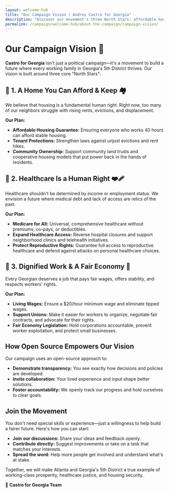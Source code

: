 ```yaml
---
layout: welcome-hub
title: "Our Campaign Vision | Andres Castro for Georgia"
description: "Discover our movement's three North Stars: affordable housing for all, healthcare as a human right, and dignified work in a fair economy. Join us in building working-class prosperity."
permalink: /campaign/welcome-hub/about-the-campaign/campaign-vision/
---
```


# Our Campaign Vision 🌟

**Castro for Georgia** isn't just a political campaign—it's a movement to build a future where every working family in Georgia's 5th District thrives. Our vision is built around three core "North Stars":

## 🌟 1. A Home You Can Afford & Keep 🏘️

We believe that housing is a fundamental human right. Right now, too many of our neighbors struggle with rising rents, evictions, and displacement.

**Our Plan:**

* **Affordable Housing Guarantee:** Ensuring everyone who works 40 hours can afford stable housing.
* **Tenant Protections:** Strengthen laws against unjust evictions and rent hikes.
* **Community Ownership:** Support community land trusts and cooperative housing models that put power back in the hands of residents.

## 🌟 2. Healthcare Is a Human Right ❤️‍🩹

Healthcare shouldn't be determined by income or employment status. We envision a future where medical debt and lack of access are relics of the past.

**Our Plan:**

* **Medicare for All:** Universal, comprehensive healthcare without premiums, co-pays, or deductibles.
* **Expand Healthcare Access:** Reverse hospital closures and support neighborhood clinics and telehealth initiatives.
* **Protect Reproductive Rights:** Guarantee full access to reproductive healthcare and defend against attacks on personal healthcare choices.

## 🌟 3. Dignified Work & A Fair Economy 💪

Every Georgian deserves a job that pays fair wages, offers stability, and respects workers' rights.

**Our Plan:**

* **Living Wages:** Ensure a \$20/hour minimum wage and eliminate tipped wages.
* **Support Unions:** Make it easier for workers to organize, negotiate fair contracts, and advocate for their rights.
* **Fair Economy Legislation:** Hold corporations accountable, prevent worker exploitation, and protect small businesses.

## How Open Source Empowers Our Vision

Our campaign uses an open-source approach to:

* **Demonstrate transparency:** You see exactly how decisions and policies are developed.
* **Invite collaboration:** Your lived experience and input shape better solutions.
* **Foster accountability:** We openly track our progress and hold ourselves to clear goals.

## Join the Movement

You don't need special skills or experience—just a willingness to help build a fairer future. Here's how you can start:

* **Join our discussions:** Share your ideas and feedback openly.
* **Contribute directly:** Suggest improvements or take on a task that matches your interests.
* **Spread the word:** Help more people get involved and understand what's at stake.

Together, we will make Atlanta and Georgia's 5th District a true example of working-class prosperity, healthcare justice, and housing security.

🌱 **Castro for Georgia Team**
